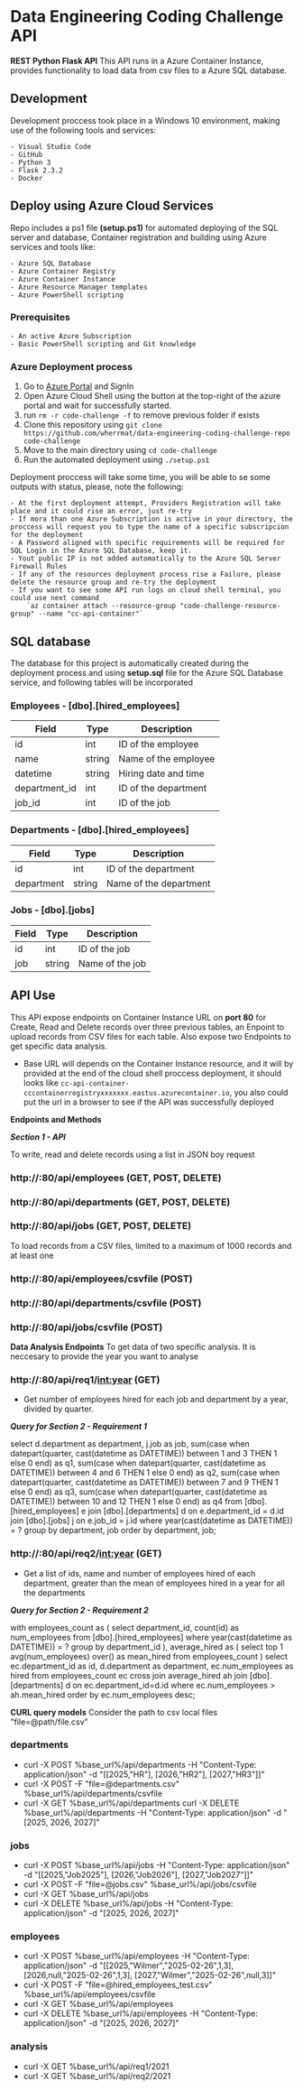 # Data Engineering Coding Challenge API
**REST Python Flask API**
This API runs in a Azure Container Instance, provides functionality to load data from csv files to a Azure SQL database.

## Development
Development proccess took place in a Windows 10 environment, making use of the following tools and services:

    - Visual Studio Code
    - GitHub
    - Python 3
    - Flask 2.3.2
    - Docker

## Deploy using Azure Cloud Services
Repo includes a ps1 file **(setup.ps1)** for automated deploying of the SQL server and database, Container registration and building using Azure services and tools like:
    
    - Azure SQL Database
    - Azure Container Registry
    - Azure Container Instance
    - Azure Resource Manager templates
    - Azure PowerShell scripting

### Prerequisites
    - An active Azure Subscription
    - Basic PowerShell scripting and Git knowledge

### Azure Deployment process

1. Go to [Azure Portal](https://portal.azure.com/) and SignIn
2. Open Azure Cloud Shell using the button at the top-right of the azure portal and wait for successfully started.
3. run `rm -r code-challenge -f` to remove previous folder if exists
4. Clone this repository using `git clone https://github.com/wherrmat/data-engineering-coding-challenge-repo code-challenge`
5. Move to the main directory using `cd code-challenge`
6. Run the automated deployment using `./setup.ps1`

Deployment proccess will take some time, you will be able to se some outputs with status, please, note the following:
    
    - At the first deployment attempt, Providers Registration will take place and it could rise an error, just re-try
    - If mora than one Azure Subscription is active in your directory, the proccess will request you to type the name of a specific subscripcion for the deployment
    - A Password aligned with specific requirements will be required for SQL Login in the Azure SQL Database, keep it.
    - Yout public IP is not added automatically to the Azure SQL Server Firewall Rules
    - If any of the resources deployment process rise a Failure, please delete the resource group and re-try the deployment
    - If you want to see some API run logs on cloud shell terminal, you could use next command
        `az container attach --resource-group "code-challenge-resource-group" --name "cc-api-container"`

## SQL database
The database for this project is automatically created during the deployment process and using **setup.sql** file for the Azure SQL Database service, and following tables will be incorporated

### Employees - [dbo].[hired_employees]
| Field         | Type       | Description            |
|---------------|------------|------------------------|
| id            | int        | ID of the employee     |
| name          | string     | Name of the employee   |
| datetime      | string     | Hiring date and time   |
| department_id | int        | ID of the department   |
| job_id        | int        | ID of the job          |

### Departments - [dbo].[hired_employees]
| Field         | Type       | Description            |
|---------------|------------|------------------------|
| id            | int        | ID of the department   |
| department    | string     | Name of the department |

### Jobs - [dbo].[jobs]
| Field         | Type       | Description            |
|---------------|------------|------------------------|
| id            | int        | ID of the job          |
| job           | string     | Name of the job        |


## API Use

This API expose endpoints on Container Instance URL on **port 80** for Create, Read and Delete records over three previous tables, an Enpoint to upload records from CSV files for each table. Also expose two Endpoints to get specific data analysis.

- Base URL will depends on the Container Instance resource, and it will by provided at the end of the cloud shell proccess deployment, it should looks like `cc-api-container-cccontainerregistryxxxxxxx.eastus.azurecontainer.io`, you also could put the url in a browser to see if the API was successfully deployed

**Endpoints and Methods**

***Section 1 - API***

To write, read and delete records using a list in JSON boy request
### http://<url-base>:80/api/employees (GET, POST, DELETE)
### http://<url-base>:80/api/departments (GET, POST, DELETE)
### http://<url-base>:80/api/jobs (GET, POST, DELETE)

To load records from a CSV files, limited to a maximum of 1000 records and at least one
### http://<url-base>:80/api/employees/csvfile (POST)
### http://<url-base>:80/api/departments/csvfile (POST)
### http://<url-base>:80/api/jobs/csvfile (POST)

**Data Analysis Endpoints**
To get data of two specific analysis. It is neccesary to provide the year you want to analyse

### http://<url-base>:80/api/req1/<int:year> (GET)
- Get number of employees hired for each job and department by a year, divided by quarter.

***Query for Section 2 - Requirement 1***

select
    d.department as department, 
    j.job as job,
    sum(case when datepart(quarter, cast(datetime as DATETIME)) between 1 and 3 THEN 1 else 0 end) as q1,
    sum(case when datepart(quarter, cast(datetime as DATETIME)) between 4 and 6 THEN 1 else 0 end) as q2,
    sum(case when datepart(quarter, cast(datetime as DATETIME)) between 7 and 9 THEN 1 else 0 end) as q3,
    sum(case when datepart(quarter, cast(datetime as DATETIME)) between 10 and 12 THEN 1 else 0 end) as q4
from [dbo].[hired_employees] e
join [dbo].[departments] d on e.department_id = d.id
join [dbo].[jobs] j on e.job_id = j.id
where year(cast(datetime as DATETIME)) = ?
group by department, job order by department, job;

### http://<url-base>:80/api/req2/<int:year> (GET)
- Get a list of ids, name and number of employees hired of each department, greater than the mean of employees hired in a year for all the departments

***Query for Section 2 - Requirement 2***

with employees_count as (
    select department_id, count(id) as num_employees
    from [dbo].[hired_employees]
    where year(cast(datetime as DATETIME)) = ?
    group by department_id
),
average_hired as (
    select top 1 avg(num_employees) over() as mean_hired from employees_count
)
select
    ec.department_id as id,
    d.department as department,
    ec.num_employees as hired
from employees_count ec
cross join average_hired ah
join [dbo].[departments] d on ec.department_id=d.id
where ec.num_employees > ah.mean_hired
order by ec.num_employees desc;

**CURL query models**
Consider the path to csv local files "file=@path/file.csv"

### departments
- curl -X POST %base_url%/api/departments -H "Content-Type: application/json" -d "[[2025,\"HR\"], [2026,\"HR2\"], [2027,\"HR3\"]]"
- curl -X POST -F "file=@departments.csv" %base_url%/api/departments/csvfile
- curl -X GET %base_url%/api/departments
curl -X DELETE %base_url%/api/departments -H "Content-Type: application/json" -d "[2025, 2026, 2027]"

### jobs
- curl -X POST %base_url%/api/jobs -H "Content-Type: application/json" -d "[[2025,\"Job2025\"], [2026,\"Job2026\"], [2027,\"Job2027\"]]"
- curl -X POST -F "file=@jobs.csv" %base_url%/api/jobs/csvfile
- curl -X GET %base_url%/api/jobs
- curl -X DELETE %base_url%/api/jobs -H "Content-Type: application/json" -d "[2025, 2026, 2027]"

### employees
- curl -X POST %base_url%/api/employees -H "Content-Type: application/json" -d "[[2025,\"Wilmer\",\"2025-02-26\",1,3], [2026,null,\"2025-02-26\",1,3], [2027,\"Wilmer\",\"2025-02-26\",null,3]]"
- curl -X POST -F "file=@hired_employees_test.csv" %base_url%/api/employees/csvfile
- curl -X GET %base_url%/api/employees
- curl -X DELETE %base_url%/api/employees -H "Content-Type: application/json" -d "[2025, 2026, 2027]"

### analysis
- curl -X GET %base_url%/api/req1/2021
- curl -X GET %base_url%/api/req2/2021